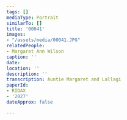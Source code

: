 ```yaml
---
tags: []
mediaType: Portrait
similarTo: []
title: '00041'
images:
- "/assets/media/00041.JPG"
relatedPeople:
- Margaret Ann Wilson
caption: ''
date: 
location: ''
description: ''
transcription: Auntie Margaret and Lallagi
paperId:
- RIDAX
- '2027'
dateApprox: false

---
```

